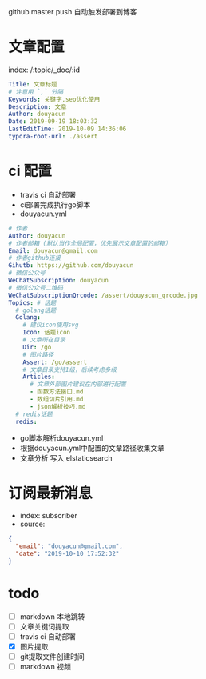 github master push 自动触发部署到博客

# 文章配置 
index: /:topic/_doc/:id
```yaml
Title: 文章标题
# 注意用 `,` 分隔
Keywords: 关键字,seo优化使用
Description: 文章
Author: douyacun
Date: 2019-09-19 18:03:32
LastEditTime: 2019-10-09 14:36:06
typora-root-url: ./assert
```
# ci 配置
- travis ci 自动部署
- ci部署完成执行go脚本
- douyacun.yml
```yaml
# 作者
Author: douyacun
# 作者邮箱 (默认当作全局配置，优先展示文章配置的邮箱）
Email: douyacun@gmail.com
# 作者github连接
Gihutb: https://github.com/douyacun
# 微信公众号
WeChatSubscription: douyacun
# 微信公众号二维码
WeChatSubscriptionQrcode: /assert/douyacun_qrcode.jpg
Topics: # 话题
  # golang话题
  Golang:
    # 建议icon使用svg
    Icon: 话题icon
    # 文章所在目录 
    Dir: /go
    # 图片路径
    Assert: /go/assert
    # 文章目录支持1级，后续考虑多级
    Articles:
      # 文章外部图片建议在内部进行配置
      - 函数方法接口.md
      - 数组切片引用.md
      - json解析技巧.md
  # redis话题
  redis:
```
- go脚本解析douyacun.yml
- 根据douyacun.yml中配置的文章路径收集文章
- 文章分析 写入 elstaticsearch

# 订阅最新消息
- index: subscriber
- source: 
```json
{
  "email": "douyacun@gmail.com",
  "date": "2019-10-10 17:52:32"
}
```

# todo
- [ ] markdown 本地跳转
- [ ] 文章关键词提取
- [ ] travis ci 自动部署
- [x] 图片提取
- [ ] git提取文件创建时间
- [ ] markdown 视频